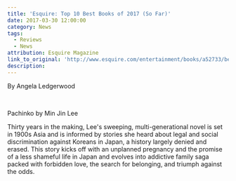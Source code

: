 ```yaml
---
title: 'Esquire: Top 10 Best Books of 2017 (So Far)'
date: 2017-03-30 12:00:00
category: News
tags:
  - Reviews
  - News
attribution: Esquire Magazine
link_to_original: 'http://www.esquire.com/entertainment/books/a52733/best-books-of-2017/?src=socialflowFB'
description:
---
```



By Angela Ledgerwood

&nbsp;

Pachinko by Min Jin Lee

Thirty years in the making, Lee's sweeping, multi-generational novel is set in 1900s Asia and is informed by stories she heard about legal and social discrimination against Koreans in Japan, a history largely denied and erased. This story kicks off with an unplanned pregnancy and the promise of a less shameful life in Japan and evolves into addictive family saga packed with forbidden love, the search for belonging, and triumph against the odds.